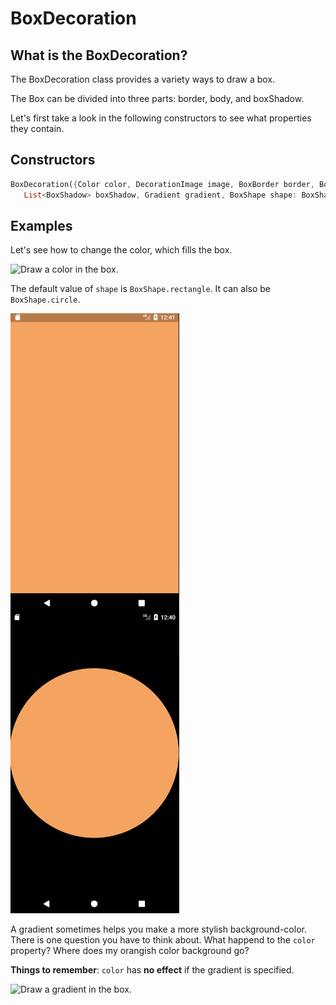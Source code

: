 # BoxDecoration

## What is the BoxDecoration?

The BoxDecoration class provides a variety ways to draw a box.

The Box can be divided into three parts: border, body, and boxShadow.

Let's first take a look in the following constructors to see what properties they contain.

## Constructors

```dart
BoxDecoration({Color color, DecorationImage image, BoxBorder border, BorderRadiusGeometry borderRadius,
   List<BoxShadow> boxShadow, Gradient gradient, BoxShape shape: BoxShape.rectangle })
```

## Examples

Let's see how to change the color, which fills the box.

<img src="https://j.gifs.com/Q0l457.gif" alt="Draw a color in the box.">

The default value of `shape` is `BoxShape.rectangle`. It can also be `BoxShape.circle`. 

<img src="images/shape-rectangle.png" width="270" height="480" alt="Rectangle box shape" align="left"> <img src="images/shape-circle.png" width="270" height="480" alt="Circle box shape">

A gradient sometimes helps you make a more stylish background-color. There is one question you have to think about. What happend to the `color` property? Where does my orangish color background go?

**Things to remember**: `color` has **no effect** if the gradient is specified.

<img src="https://j.gifs.com/4RjXnx.gif" alt="Draw a gradient in the box.">